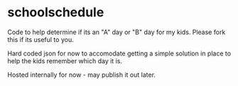 # schoolschedule
Code to help determine if its an "A" day or "B" day for my kids.  Please fork this if its useful to you.

Hard coded json for now to accomodate getting a simple solution in place to help the kids remember which day it is.

Hosted internally for now - may publish it out later.